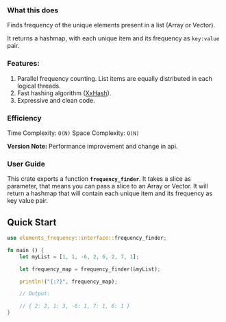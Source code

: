 ### What this does
Finds frequency of the unique elements present in a list (Array or Vector).

It returns a hashmap, with each unique item and its frequency as `key:value` pair.

### Features:
1. Parallel frequency counting. List items are equally distributed in each logical threads.
2. Fast hashing algorithm ([XxHash](https://https://github.com/shepmaster/twox-hash)).
3. Expressive and clean code.

### Efficiency
Time Complexity: `O(N)`
Space Complexity: `O(N)`

**Version Note:**  Performance improvement and change in api.

### User Guide

This crate exports a function **`frequency_finder`**. It takes a slice as parameter, that means you can pass a slice to an Array or Vector. It will return a hashmap that will contain each unique item and its frequency as key value pair.

## Quick Start
```rust
use elements_frequency::interface::frequency_finder;

fn main () {
    let myList = [1, 1, -6, 2, 6, 2, 7, 1];

    let frequency_map = frequency_finder(&myList);

    println!("{:?}", frequency_map);

    // Output:

    // { 2: 2, 1: 3, -6: 1, 7: 1, 6: 1 }
}
```